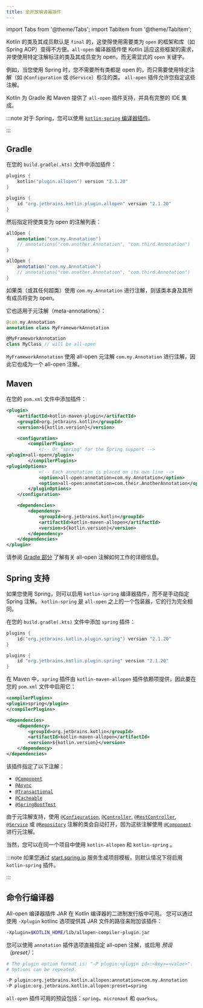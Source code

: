```yaml
---
title: 全开放编译器插件
---
```

import Tabs from '@theme/Tabs';
import TabItem from '@theme/TabItem';

Kotlin 的类及其成员默认是 `final` 的，这使得使用需要类为 `open` 的框架和库（如 Spring AOP）变得不方便。`all-open` 编译器插件使 Kotlin 适应这些框架的需求，并使使用特定注解标注的类及其成员变为 open，而无需显式的 `open` 关键字。

例如，当您使用 Spring 时，您不需要所有类都是 open 的，而只需要使用特定注解（如 `@Configuration` 或 `@Service`）标注的类。 `all-open` 插件允许您指定这些注解。

Kotlin 为 Gradle 和 Maven 提供了 `all-open` 插件支持，并具有完整的 IDE 集成。

:::note
对于 Spring，您可以使用 [`kotlin-spring` 编译器插件](#spring-support)。

:::

## Gradle

在您的 `build.gradle(.kts)` 文件中添加插件：

<Tabs groupId="build-script">
<TabItem value="kotlin" label="Kotlin" default>

```kotlin
plugins {
    kotlin("plugin.allopen") version "2.1.20"
}
```

</TabItem>
<TabItem value="groovy" label="Groovy" default>

```groovy
plugins {
    id "org.jetbrains.kotlin.plugin.allopen" version "2.1.20"
}
```

</TabItem>
</Tabs>

然后指定将使类变为 open 的注解列表：

<Tabs groupId="build-script">
<TabItem value="kotlin" label="Kotlin" default>

```kotlin
allOpen {
    annotation("com.my.Annotation")
    // annotations("com.another.Annotation", "com.third.Annotation")
}
```

</TabItem>
<TabItem value="groovy" label="Groovy" default>

```groovy
allOpen {
    annotation("com.my.Annotation")
    // annotations("com.another.Annotation", "com.third.Annotation")
}
```

</TabItem>
</Tabs>

如果类（或其任何超类）使用 `com.my.Annotation` 进行注解，则该类本身及其所有成员将变为 open。

它也适用于元注解（meta-annotations）：

```kotlin
@com.my.Annotation
annotation class MyFrameworkAnnotation

@MyFrameworkAnnotation
class MyClass // will be all-open
```

`MyFrameworkAnnotation` 使用 all-open 元注解 `com.my.Annotation` 进行注解，因此它也成为一个 all-open 注解。

## Maven

在您的 `pom.xml` 文件中添加插件：

```xml
<plugin>
    <artifactId>kotlin-maven-plugin</artifactId>
    <groupId>org.jetbrains.kotlin</groupId>
    <version>${kotlin.version}</version>

    <configuration>
        <compilerPlugins>
            <!-- Or "spring" for the Spring support -->
<plugin>all-open</plugin>
        </compilerPlugins>
<pluginOptions>
            <!-- Each annotation is placed on its own line -->
            <option>all-open:annotation=com.my.Annotation</option>
            <option>all-open:annotation=com.their.AnotherAnnotation</option>
        </pluginOptions>
    </configuration>

    <dependencies>
        <dependency>
            <groupId>org.jetbrains.kotlin</groupId>
            <artifactId>kotlin-maven-allopen</artifactId>
            <version>${kotlin.version}</version>
        </dependency>
    </dependencies>
</plugin>
```

请参阅 [Gradle 部分](#gradle) 了解有关 all-open 注解如何工作的详细信息。

## Spring 支持

如果您使用 Spring，则可以启用 `kotlin-spring` 编译器插件，而不是手动指定 Spring 注解。 `kotlin-spring` 是 `all-open` 之上的一个包装器，它的行为完全相同。

在您的 `build.gradle(.kts)` 文件中添加 `spring` 插件：

<Tabs groupId="build-script">
<TabItem value="kotlin" label="Kotlin" default>

```kotlin
plugins {
    id("org.jetbrains.kotlin.plugin.spring") version "2.1.20"
}
```

</TabItem>
<TabItem value="groovy" label="Groovy" default>

```groovy
plugins {
    id "org.jetbrains.kotlin.plugin.spring" version "2.1.20"
}
```

</TabItem>
</Tabs>

在 Maven 中，`spring` 插件由 `kotlin-maven-allopen` 插件依赖项提供，因此要在您的 `pom.xml` 文件中启用它：

```xml
<compilerPlugins>
<plugin>spring</plugin>
</compilerPlugins>

<dependencies>
    <dependency>
        <groupId>org.jetbrains.kotlin</groupId>
        <artifactId>kotlin-maven-allopen</artifactId>
        <version>${kotlin.version}</version>
    </dependency>
</dependencies>
```

该插件指定了以下注解：
* [`@Component`](https://docs.spring.io/spring-framework/docs/current/javadoc-api/org/springframework/stereotype/Component.html)
* [`@Async`](https://docs.spring.io/spring/docs/current/javadoc-api/org/springframework/scheduling/annotation/Async.html)
* [`@Transactional`](https://docs.spring.io/spring-framework/docs/current/javadoc-api/org/springframework/transaction/annotation/Transactional.html)
* [`@Cacheable`](https://docs.spring.io/spring-framework/docs/current/javadoc-api/org/springframework/cache/annotation/Cacheable.html)
* [`@SpringBootTest`](https://docs.spring.io/spring-boot/docs/current/api/org/springframework/boot/test/context/SpringBootTest.html)

由于元注解支持，使用 [`@Configuration`](https://docs.spring.io/spring/docs/current/javadoc-api/org/springframework/context/annotation/Configuration.html),
[`@Controller`](https://docs.spring.io/spring-framework/docs/current/javadoc-api/org/springframework/stereotype/Controller.html),
[`@RestController`](https://docs.spring.io/spring/docs/current/javadoc-api/org/springframework/web/bind/annotation/RestController.html),
[`@Service`](https://docs.spring.io/spring-framework/docs/current/javadoc-api/org/springframework/stereotype/Service.html)
或 [`@Repository`](https://docs.spring.io/spring-framework/docs/current/javadoc-api/org/springframework/stereotype/Repository.html)
注解的类会自动打开，因为这些注解使用 [`@Component`](https://docs.spring.io/spring-framework/docs/current/javadoc-api/org/springframework/stereotype/Component.html) 进行元注解。

当然，您可以在同一个项目中使用 `kotlin-allopen` 和 `kotlin-spring` 。

:::note
如果您通过 [start.spring.io](https://start.spring.io/#!language=kotlin)
服务生成项目模板，则默认情况下将启用 `kotlin-spring` 插件。

:::

## 命令行编译器

All-open 编译器插件 JAR 在 Kotlin 编译器的二进制发行版中可用。 您可以通过使用 `-Xplugin` kotlinc 选项提供其 JAR 文件的路径来附加该插件：

```bash
-Xplugin=$KOTLIN_HOME/lib/allopen-compiler-plugin.jar
```

您可以使用 `annotation` 插件选项直接指定 all-open 注解，或启用 _预设（preset）_：

```bash
# The plugin option format is: "-P plugin:<plugin id>:<key>=<value>". 
# Options can be repeated.

-P plugin:org.jetbrains.kotlin.allopen:annotation=com.my.Annotation
-P plugin:org.jetbrains.kotlin.allopen:preset=spring
```

`all-open` 插件可用的预设包括：`spring`、`micronaut` 和 `quarkus`。